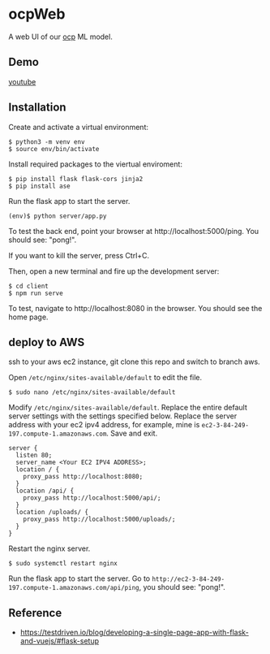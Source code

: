 # ocpWeb
A web UI of our [ocp](https://opencatalystproject.org/) ML model. 

## Demo
[youtube](https://youtu.be/cTEBqxBpRRM)

## Installation
Create and activate a virtual environment:
```
$ python3 -m venv env
$ source env/bin/activate
```

Install required packages to the viertual enviroment:
```
$ pip install flask flask-cors jinja2
$ pip install ase
```


Run the flask app to start the server. 
```
(env)$ python server/app.py
```
To test the back end, point your browser at http://localhost:5000/ping. You should see: "pong!".

If you want to kill the server, press Ctrl+C.

Then, open a new terminal and fire up the development server:
```
$ cd client
$ npm run serve
```
To test, navigate to http://localhost:8080 in the browser. You should see the home page.



## deploy to AWS

ssh to your aws ec2 instance, git clone this repo and switch to branch aws.

Open `/etc/nginx/sites-available/default` to edit the file.
```
$ sudo nano /etc/nginx/sites-available/default
```
Modify `/etc/nginx/sites-available/default`. Replace the entire default server settings with the settings specified below. Replace the server address with your ec2 ipv4 address, for example, mine is `ec2-3-84-249-197.compute-1.amazonaws.com`. Save and exit.
```
server {
  listen 80;
  server_name <Your EC2 IPV4 ADDRESS>;
  location / {
    proxy_pass http://localhost:8080;
  }
  location /api/ {
    proxy_pass http://localhost:5000/api/;
  }
  location /uploads/ {
    proxy_pass http://localhost:5000/uploads/;
  }
}

```

Restart the nginx server.
```
$ sudo systemctl restart nginx
```

Run the flask app to start the server. Go to `http://ec2-3-84-249-197.compute-1.amazonaws.com/api/ping`, you should see: "pong!".
## Reference
- https://testdriven.io/blog/developing-a-single-page-app-with-flask-and-vuejs/#flask-setup
